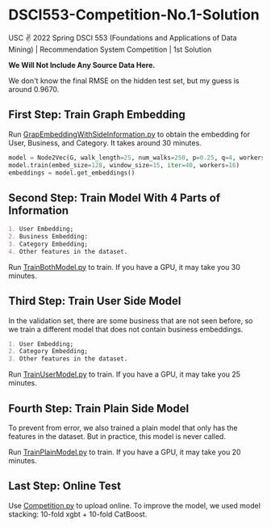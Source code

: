 # DSCI553-Competition-No.1-Solution
USC ✌️ 2022 Spring DSCI 553 (Foundations and Applications of Data Mining) | Recommendation System Competition | 1st Solution

**We Will Not Include Any Source Data Here.**

We don't know the final RMSE on the hidden test set, but my guess is around 0.9670.

## First Step: Train Graph Embedding

Run [GrapEmbeddingWithSideInformation.py](GrapEmbeddingWithSideInformation.py) to obtain the embedding for User, Business, and Category. It takes around 30 minutes.

```python
model = Node2Vec(G, walk_length=25, num_walks=250, p=0.25, q=4, workers=16)
model.train(embed_size=128, window_size=15, iter=40, workers=16)
embeddings = model.get_embeddings()
```

## Second Step: Train Model With 4 Parts of Information

```markdown
1. User Embedding;
2. Business Embedding:
3. Category Embedding;
4. Other features in the dataset.
```

Run  [TrainBothModel.py](TrainBothModel.py) to train. If you have a GPU, it may take you 30 minutes.

## Third Step: Train User Side Model

In the validation set, there are some business that are not seen before, so we train a different model that does not contain business embeddings.

```markdown
1. User Embedding;
2. Category Embedding;
3. Other features in the dataset.
```

Run  [TrainUserModel.py](TrainUserModel.py) to train. If you have a GPU, it may take you 25 minutes.

## Fourth Step: Train Plain Side Model

To prevent from error, we also trained a plain model that only has the features in the dataset. But in practice, this model is never called.

Run  [TrainPlainModel.py](TrainPlainModel.py) to train. If you have a GPU, it may take you 20 minutes.

## Last Step: Online Test

Use [Competition.py](Competition.py) to upload online. To improve the model, we used model stacking: 10-fold xgbt + 10-fold CatBoost.

